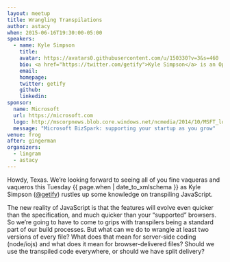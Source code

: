 ```yaml
---
layout: meetup
title: Wrangling Transpilations
author: astacy
when: 2015-06-16T19:30:00-05:00
speakers:
  - name: Kyle Simpson
    title:
    avatar: https://avatars0.githubusercontent.com/u/150330?v=3&s=460
    bio: <a href="https://twitter.com/getify">Kyle Simpson</a> is an Open Web Evangelist from Austin, TX, who&rsquo;s passionate about all things JavaScript. He&rsquo;s an author, workshop trainer, tech speaker, and OSS contributor/leader.
    email:
    homepage:
    twitter: getify
    github:
    linkedin:
sponsor:
  name: Microsoft
  url: https://microsoft.com
  logo: http://mscorpnews.blob.core.windows.net/ncmedia/2014/10/MSFT_logo_rgb_C-Gray.png
  message: "Microsoft BizSpark: supporting your startup as you grow"
venue: frog
after: gingerman
organizers:
  - lingram
  - astacy
---
```


Howdy, Texas. We&rsquo;re looking forward to seeing all of you fine vaqueras and vaqueros this Tuesday <x-date>{{ page.when | date_to_xmlschema }}</x-date> as Kyle Simpson ([@getify][]) rustles up some knowledge on transpiling JavaScript.

The new reality of JavaScript is that the features will evolve even quicker than the specification, and much quicker than your &ldquo;supported&rdquo; browsers. So we&rsquo;re going to have to come to grips with transpilers being a standard part of our build processes. But what can we do to wrangle at least two versions of every file? What does that mean for server-side coding (node/iojs) and what does it mean for browser-delivered files? Should we use the transpiled code everywhere, or should we have split delivery?

[@getify]: https://twitter.com/getify
